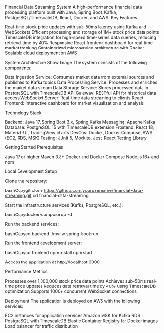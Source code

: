 Financial Data Streaming System
A high-performance financial data processing platform built with Java, Spring Boot, Kafka, PostgreSQL/TimescaleDB, React, Docker, and AWS.
Key Features

Real-time stock price updates with sub-50ms latency using Kafka and WebSockets
Efficient processing and storage of 1M+ stock price data points
TimescaleDB integration for high-speed time-series data queries, reducing retrieval time by 40%
Responsive React frontend dashboard for real-time market tracking
Containerized microservice architecture with Docker
Scalable cloud deployment on AWS

System Architecture
Show Image
The system consists of the following components:

Data Ingestion Service: Consumes market data from external sources and publishes to Kafka topics
Data Processing Service: Processes and enriches the market data stream
Data Storage Service: Stores processed data in PostgreSQL with TimescaleDB
API Gateway: RESTful API for historical data access
WebSocket Server: Real-time data streaming to clients
React Frontend: Interactive dashboard for market visualization and analysis

Technology Stack

Backend: Java 17, Spring Boot 3.x, Spring Kafka
Messaging: Apache Kafka
Database: PostgreSQL 15 with TimescaleDB extension
Frontend: React 18, Material-UI, TradingView charts
DevOps: Docker, Docker Compose, AWS (EC2, RDS, MSK)
Testing: JUnit 5, Mockito, Jest, React Testing Library

Getting Started
Prerequisites

Java 17 or higher
Maven 3.8+
Docker and Docker Compose
Node.js 16+ and npm

Local Development Setup

Clone the repository:

bashCopygit clone https://github.com/yourusername/financial-data-streaming.git
cd financial-data-streaming

Start the infrastructure services (Kafka, PostgreSQL, etc.):

bashCopydocker-compose up -d

Run the backend services:

bashCopycd backend
./mvnw spring-boot:run

Run the frontend development server:

bashCopycd frontend
npm install
npm start

Access the application at http://localhost:3000

Performance Metrics

Processes over 1,000,000 stock price data points
Achieves sub-50ms real-time price updates
Reduces data retrieval time by 40% using TimescaleDB optimization
Supports 1000+ concurrent WebSocket connections

Deployment
The application is deployed on AWS with the following services:

EC2 instances for application services
Amazon MSK for Kafka
RDS PostgreSQL with TimescaleDB
Elastic Container Registry for Docker images
Load balancer for traffic distribution
